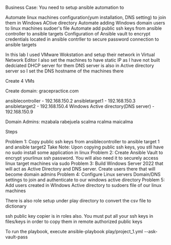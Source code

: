 Business Case: You need to setup ansible automation to

Automate linux machines configuration(yum installation, DNS setting) to join them in Windows ACtive directory
Automate adding Windows domain users to linux machines sudoer's file
Automate add public ssh keys from ansible controller to ansible targets
Configuration of Ansible vault to encrypt credentials located in ansible contrller to secure password connection to ansible targets

In this lab I used VMware Wokstation and setup their network in Virtual Network Editor
I also set the machines to have static IP as I have not built dedciated DHCP server for them
DNS server is also in Active directory server so I set the DNS hostname of the machines there

Create 4 VMs

Create domain: gracepractice.com

ansiblecontroller - 192.168.150.2 
ansibletarget1 - 192.168.150.3 
ansibletarget2 - 192.168.150.4 
Windows Active directory(DNS server) - 192.168.150.9

Domain Admins: 
mzabala 
rabejuela 
scalma 
rcalma 
maicalma

Steps

Problem 1: Copy public ssh keys from ansiblecontroller to ansible target 1 and ansible target2 Take Note: Upon copying public ssh keys, you stll have no sudo install some application in linux
Problem 2: Create Ansible Vault to encrypt yourlinux ssh password. You will also need it to securely access linux target machines via sudo 
Problem 3: Build Windows Server 2022 that will act as Active Directory and DNS server. Create users there that will become domain admins 
Problem 4: Configure Linux servers Domain/DNS settings to join and authenticate to our windows active directory Problem 5: Add users created in WIndows Active directory to sudoers file of our linux machines

There is also role setup under play directory to convert the csv file to dictionary

ssh public key copier is in roles also. You must put all your ssh keys in files/keys in order to copy them in remote authorized public keys

To run the playbook, execute ansible-playbook play/project_1.yml --ask-vault-pass
